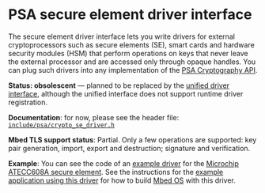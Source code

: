 # PSA secure element driver interface

The secure element driver interface lets you write drivers for external cryptoprocessors such as secure elements (SE), smart cards and hardware security modules (HSM) that perform operations on keys that never leave the external processor and are accessed only through opaque handles.
You can plug such drivers into any implementation of the [PSA Cryptography API](../#application-programming-interface).

**Status: obsolescent** — planned to be replaced by the [unified driver interface](../index.html#unified-driver-interface), although the unified interface does not support runtime driver registration.

**Documentation**: for now, please see the header file:
[`include/psa/crypto_se_driver.h`](https://github.com/ARMmbed/mbedtls/blob/development/include/psa/crypto_se_driver.h)

**Mbed TLS support status**: Partial. Only a few operations are supported: key pair generation, import, export and destruction; signature and verification.

**Example**: You can see the code of an [example driver](https://github.com/ARMmbed/mbed-os-atecc608a) for the [Microchip ATECC608A secure element](https://www.microchip.com/wwwproducts/en/ATECC608A).
See the instructions for the [example application using this driver](https://github.com/ARMmbed/mbed-os-example-atecc608a) for how to build [Mbed OS](https://github.com/ARMmbed/mbed-os) with this driver.
